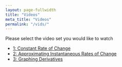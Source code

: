 ```yaml
---
layout: page-fullwidth
title: "Videos"
meta_title: "Videos"
permalink: "/vids/"
---
```


Please select the video set you would like to watch

* [1: Constant Rate of Change](croc)
* [2: Approximating Instantaneous Rates of Change](arociroc)
* [3: Graphing Derivatives](graphderiv)
<!--* [4: Basic Derivative Rules](4)-->
<!--* [5: The Chain Rule](5)-->
<!--* [6: Optimization](6)-->
<!--* [7: Integrals from Riemann Sums](7)-->
<!--* [8: Antiderivatives](8)-->
